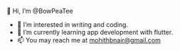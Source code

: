 👋 Hi, I’m @BowPeaTee
- 👀 I’m interested in writing and coding.
- 🌱 I’m currently learning app development with flutter.
- 📫 You may reach me at mohithbnair@gmail.com
